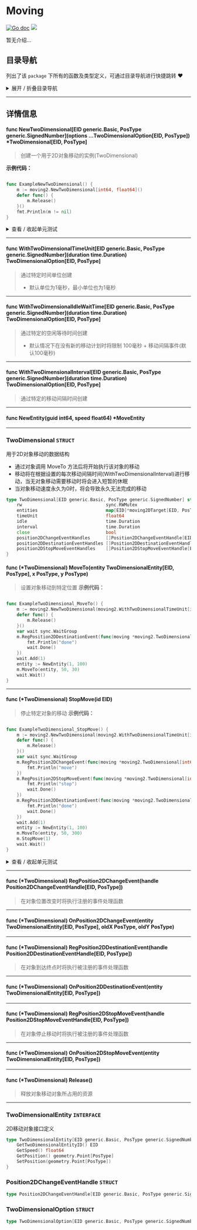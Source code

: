# Moving

[![Go doc](https://img.shields.io/badge/go.dev-reference-brightgreen?logo=go&logoColor=white&style=flat)](https://pkg.go.dev/github.com/kercylan98/minotaur)
![](https://img.shields.io/badge/Email-kercylan@gmail.com-green.svg?style=flat)

暂无介绍...


## 目录导航
列出了该 `package` 下所有的函数及类型定义，可通过目录导航进行快捷跳转 ❤️
<details>
<summary>展开 / 折叠目录导航</summary>


> 包级函数定义

|函数名称|描述
|:--|:--
|[NewTwoDimensional](#NewTwoDimensional)|创建一个用于2D对象移动的实例(TwoDimensional)
|[WithTwoDimensionalTimeUnit](#WithTwoDimensionalTimeUnit)|通过特定时间单位创建
|[WithTwoDimensionalIdleWaitTime](#WithTwoDimensionalIdleWaitTime)|通过特定的空闲等待时间创建
|[WithTwoDimensionalInterval](#WithTwoDimensionalInterval)|通过特定的移动间隔时间创建
|[NewEntity](#NewEntity)|暂无描述...


> 类型定义

|类型|名称|描述
|:--|:--|:--
|`STRUCT`|[TwoDimensional](#struct_TwoDimensional)|用于2D对象移动的数据结构
|`INTERFACE`|[TwoDimensionalEntity](#struct_TwoDimensionalEntity)|2D移动对象接口定义
|`STRUCT`|[Position2DChangeEventHandle](#struct_Position2DChangeEventHandle)|暂无描述...
|`STRUCT`|[TwoDimensionalOption](#struct_TwoDimensionalOption)|暂无描述...

</details>


***
## 详情信息
#### func NewTwoDimensional\[EID generic.Basic, PosType generic.SignedNumber\](options ...TwoDimensionalOption[EID, PosType]) *TwoDimensional[EID, PosType]
<span id="NewTwoDimensional"></span>
> 创建一个用于2D对象移动的实例(TwoDimensional)

**示例代码：**

```go

func ExampleNewTwoDimensional() {
	m := moving2.NewTwoDimensional[int64, float64]()
	defer func() {
		m.Release()
	}()
	fmt.Println(m != nil)
}

```

<details>
<summary>查看 / 收起单元测试</summary>


```go

func TestNewTwoDimensional(t *testing.T) {
	m := moving2.NewTwoDimensional[int64, float64]()
	defer func() {
		m.Release()
	}()
}

```


</details>


***
#### func WithTwoDimensionalTimeUnit\[EID generic.Basic, PosType generic.SignedNumber\](duration time.Duration) TwoDimensionalOption[EID, PosType]
<span id="WithTwoDimensionalTimeUnit"></span>
> 通过特定时间单位创建
>   - 默认单位为1毫秒，最小单位也为1毫秒

***
#### func WithTwoDimensionalIdleWaitTime\[EID generic.Basic, PosType generic.SignedNumber\](duration time.Duration) TwoDimensionalOption[EID, PosType]
<span id="WithTwoDimensionalIdleWaitTime"></span>
> 通过特定的空闲等待时间创建
>   - 默认情况下在没有新的移动计划时将限制 100毫秒 + 移动间隔事件(默认100毫秒)

***
#### func WithTwoDimensionalInterval\[EID generic.Basic, PosType generic.SignedNumber\](duration time.Duration) TwoDimensionalOption[EID, PosType]
<span id="WithTwoDimensionalInterval"></span>
> 通过特定的移动间隔时间创建

***
#### func NewEntity(guid int64, speed float64) *MoveEntity
<span id="NewEntity"></span>

***
<span id="struct_TwoDimensional"></span>
### TwoDimensional `STRUCT`
用于2D对象移动的数据结构
  - 通过对象调用 MoveTo 方法后将开始执行该对象的移动
  - 移动将在根据设置的每次移动间隔时间(WithTwoDimensionalInterval)进行移动，当无对象移动需要移动时将会进入短暂的休眠
  - 当对象移动速度永久为0时，将会导致永久无法完成的移动
```go
type TwoDimensional[EID generic.Basic, PosType generic.SignedNumber] struct {
	rw                                sync.RWMutex
	entities                          map[EID]*moving2DTarget[EID, PosType]
	timeUnit                          float64
	idle                              time.Duration
	interval                          time.Duration
	close                             bool
	position2DChangeEventHandles      []Position2DChangeEventHandle[EID, PosType]
	position2DDestinationEventHandles []Position2DDestinationEventHandle[EID, PosType]
	position2DStopMoveEventHandles    []Position2DStopMoveEventHandle[EID, PosType]
}
```
#### func (*TwoDimensional) MoveTo(entity TwoDimensionalEntity[EID, PosType], x PosType, y PosType)
> 设置对象移动到特定位置
**示例代码：**

```go

func ExampleTwoDimensional_MoveTo() {
	m := moving2.NewTwoDimensional(moving2.WithTwoDimensionalTimeUnit[int64, float64](time.Second))
	defer func() {
		m.Release()
	}()
	var wait sync.WaitGroup
	m.RegPosition2DDestinationEvent(func(moving *moving2.TwoDimensional[int64, float64], entity moving2.TwoDimensionalEntity[int64, float64]) {
		fmt.Println("done")
		wait.Done()
	})
	wait.Add(1)
	entity := NewEntity(1, 100)
	m.MoveTo(entity, 50, 30)
	wait.Wait()
}

```

***
#### func (*TwoDimensional) StopMove(id EID)
> 停止特定对象的移动
**示例代码：**

```go

func ExampleTwoDimensional_StopMove() {
	m := moving2.NewTwoDimensional(moving2.WithTwoDimensionalTimeUnit[int64, float64](time.Second))
	defer func() {
		m.Release()
	}()
	var wait sync.WaitGroup
	m.RegPosition2DChangeEvent(func(moving *moving2.TwoDimensional[int64, float64], entity moving2.TwoDimensionalEntity[int64, float64], oldX, oldY float64) {
		fmt.Println("move")
	})
	m.RegPosition2DStopMoveEvent(func(moving *moving2.TwoDimensional[int64, float64], entity moving2.TwoDimensionalEntity[int64, float64]) {
		fmt.Println("stop")
		wait.Done()
	})
	m.RegPosition2DDestinationEvent(func(moving *moving2.TwoDimensional[int64, float64], entity moving2.TwoDimensionalEntity[int64, float64]) {
		fmt.Println("done")
		wait.Done()
	})
	wait.Add(1)
	entity := NewEntity(1, 100)
	m.MoveTo(entity, 50, 300)
	m.StopMove(1)
	wait.Wait()
}

```

<details>
<summary>查看 / 收起单元测试</summary>


```go

func TestTwoDimensional_StopMove(t *testing.T) {
	var wait sync.WaitGroup
	m := moving2.NewTwoDimensional(moving2.WithTwoDimensionalTimeUnit[int64, float64](time.Second))
	defer func() {
		m.Release()
	}()
	m.RegPosition2DChangeEvent(func(moving *moving2.TwoDimensional[int64, float64], entity moving2.TwoDimensionalEntity[int64, float64], oldX, oldY float64) {
		x, y := entity.GetPosition().GetXY()
		fmt.Println(fmt.Sprintf("%d : %d | %f, %f > %f, %f", entity.GetTwoDimensionalEntityID(), time.Now().UnixMilli(), oldX, oldY, x, y))
	})
	m.RegPosition2DDestinationEvent(func(moving *moving2.TwoDimensional[int64, float64], entity moving2.TwoDimensionalEntity[int64, float64]) {
		fmt.Println(fmt.Sprintf("%d : %d | destination", entity.GetTwoDimensionalEntityID(), time.Now().UnixMilli()))
		wait.Done()
	})
	m.RegPosition2DStopMoveEvent(func(moving *moving2.TwoDimensional[int64, float64], entity moving2.TwoDimensionalEntity[int64, float64]) {
		fmt.Println(fmt.Sprintf("%d : %d | stop", entity.GetTwoDimensionalEntityID(), time.Now().UnixMilli()))
		wait.Done()
	})
	for i := 0; i < 10; i++ {
		wait.Add(1)
		entity := NewEntity(int64(i)+1, float64(10+i))
		m.MoveTo(entity, 50, 30)
	}
	time.Sleep(time.Second * 1)
	for i := 0; i < 10; i++ {
		m.StopMove(int64(i) + 1)
	}
	wait.Wait()
}

```


</details>


***
#### func (*TwoDimensional) RegPosition2DChangeEvent(handle Position2DChangeEventHandle[EID, PosType])
> 在对象位置改变时将执行注册的事件处理函数
***
#### func (*TwoDimensional) OnPosition2DChangeEvent(entity TwoDimensionalEntity[EID, PosType], oldX PosType, oldY PosType)
***
#### func (*TwoDimensional) RegPosition2DDestinationEvent(handle Position2DDestinationEventHandle[EID, PosType])
> 在对象到达终点时将执行被注册的事件处理函数
***
#### func (*TwoDimensional) OnPosition2DDestinationEvent(entity TwoDimensionalEntity[EID, PosType])
***
#### func (*TwoDimensional) RegPosition2DStopMoveEvent(handle Position2DStopMoveEventHandle[EID, PosType])
> 在对象停止移动时将执行被注册的事件处理函数
***
#### func (*TwoDimensional) OnPosition2DStopMoveEvent(entity TwoDimensionalEntity[EID, PosType])
***
#### func (*TwoDimensional) Release()
> 释放对象移动对象所占用的资源
***
<span id="struct_TwoDimensionalEntity"></span>
### TwoDimensionalEntity `INTERFACE`
2D移动对象接口定义
```go
type TwoDimensionalEntity[EID generic.Basic, PosType generic.SignedNumber] interface {
	GetTwoDimensionalEntityID() EID
	GetSpeed() float64
	GetPosition() geometry.Point[PosType]
	SetPosition(geometry.Point[PosType])
}
```
<span id="struct_Position2DChangeEventHandle"></span>
### Position2DChangeEventHandle `STRUCT`

```go
type Position2DChangeEventHandle[EID generic.Basic, PosType generic.SignedNumber] func(moving *TwoDimensional[EID, PosType], entity TwoDimensionalEntity[EID, PosType], oldX PosType)
```
<span id="struct_TwoDimensionalOption"></span>
### TwoDimensionalOption `STRUCT`

```go
type TwoDimensionalOption[EID generic.Basic, PosType generic.SignedNumber] func(moving *TwoDimensional[EID, PosType])
```

